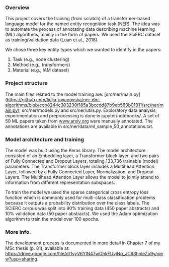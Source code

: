 ### Overview

This project covers the training (from scratch) of a transformer-based language model for the named entity recognition task (NER). 
The idea was to automate the process of annotating data describing machine learning (ML) algorithms, mainly in the form of papers.
We used the SciERC dataset as training/validation data (Luan et al., 2018).

We chose three key entity types which we wanted to identify in the papers: 

1. Task (e.g., node clustering)
2. Method (e.g., transformers)
3. Material (e.g., IAM dataset)

### Project structure

The main files related to the model training are: [src/ner/main.py] (https://github.com/lidija-jovanovska/ner-dm-algorithms/blob/ccb8244c303230f185a3bccdd87b9eb560b01011/src/ner/main.py), src/ner/models.py and src/ner/utils.py.
Exploratory data analysis, experimentation and preprocessing is done in jupyter/notebooks/.
A set of 50 ML papers taken from www.arxiv.org were manually annotated. The annotations are available in src/ner/data/ml_sample_50_annotations.txt.


### Model architecture and training

The model was built using the Keras library. The model architecture consisted of an Embedding layer, a Transformer block layer, and two pairs
of Fully Connected and Dropout Layers, totaling 133,736 trainable (model) parameters. The Transformer block layer includes a Multihead Attention Layer, followed by a Fully
Connected Layer, Normalization, and Dropout Layers. The Multihead Attention Layer allows the model to jointly attend to information from different representation subspaces.

To train the model we used the sparse categorical cross entropy loss function which
is commonly used for multi-class classification problems because it outputs a probability
distribution over the class labels. The SCIERC corpus was split into 90% training data
(450 paper abstracts) and 10% validation data (50 paper abstracts). We used the Adam
optimization algorithm to train the model over 100 epochs.

### More info.

The development process is documented in more detail in Chapter 7 of my MSc thesis (p. 81), available at: https://drive.google.com/file/d/1vyV6YlN47wOhkFUvjNq_JC63hnleZo9y/view?usp=sharing.
